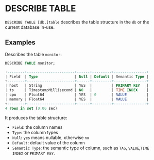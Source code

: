 # DESCRIBE TABLE

`DESCRIBE TABLE [db.]table` describes the table structure in the `db` or the current database in-use.

## Examples
Describes the table `monitor`:
```sql
DESCRIBE TABLE monitor;
```
```sql
+--------+----------------------+------+---------+---------------+
| Field  | Type                 | Null | Default | Semantic Type |
+--------+----------------------+------+---------+---------------+
| host   | String               | YES  |         | PRIMARY KEY   |
| ts     | TimestampMillisecond | NO   |         | TIME INDEX    |
| cpu    | Float64              | YES  | 0       | VALUE         |
| memory | Float64              | YES  |         | VALUE         |
+--------+----------------------+------+---------+---------------+
4 rows in set (0.00 sec)
```

It produces the table structure:

* `Field`: the column names
* `Type`: the column types
* `Null`:  `yes` means nullable, otherwise `no`
* `Default`: default value of the column
* `Semantic Type`:  the semantic type of column,  such as `TAG`, `VALUE`,`TIME INDEX` or `PRIMARY KEY`.
